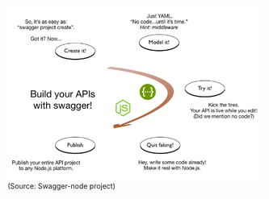 ![](https://github.com/swagger-api/swagger-node/raw/master/docs/images/overview2.png)
(Source: Swagger-node project)


